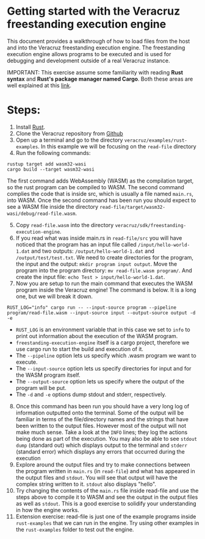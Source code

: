 # Getting started with the Veracruz freestanding execution engine

This document provides a walkthrough of how to load files from the host and into the Veracruz freestanding execution engine. The freestanding execution engine allows programs to be executed and is used for debugging and development outside of a real Veracruz instance.

IMPORTANT: This exercise assume some familiarity with reading **Rust syntax** and **Rust's package manager named Cargo**. Both these areas are well explained at this [link](https://doc.rust-lang.org/book/title-page.html).

# Steps:
1. Install [Rust](https://www.rust-lang.org/tools/install).
2. Clone the Veracruz repository from [Github](https://github.com/veracruz-project/veracruz)
3. Open up a terminal and go to the directory `veracruz/examples/rust-examples`. In this example we will be focusing on the `read-file` directory
4. Run the following commands:
```
rustup target add wasm32-wasi
cargo build --target wasm32-wasi
```
The first command adds WebAssembly (WASM) as the compilation target, so the rust program can be compiled to WASM. The second command complies the code that is inside src, which is usually a file named `main.rs`, into WASM. Once the second command has been run you should expect to see a WASM file inside the directory `read-file/target/wasm32-wasi/debug/read-file.wasm`.

5. Copy `read-file.wasm` into the directory `veracruz/sdk/freestanding-execution-engine`.
6. If you read what was inside main.rs in `read-file/src` you will have noticed that the program has an input file called `/input/hello-world-1.dat` and two outputs: `/output/hello-world-1.dat` and `/output/test/test.txt`. We need to create directories for the program, the input and the output: `mkdir program input output`. Move the program into the program directory: `mv read-file.wasm program/`. And create the input file: `echo Test > input/hello-world-1.dat`.
7. Now you are setup to run the main command that executes the WASM program inside the Veracruz engine! The command is below. It is a long one, but we will break it down.
```
RUST_LOG="info" cargo run -- --input-source program --pipeline program/read-file.wasm --input-source input --output-source output -d -e
```

- `RUST_LOG` is an environment variable that in this case we set to `info` to print out information about the execution of the WASM program.
- `freestanding-execution-engine` itself is a cargo project, therefore we use cargo run to start the build and execution of it.
- The `--pipeline` option lets us specify which .wasm program we want to execute.
- The `--input-source` option lets us specify directories for input and for the WASM program itself.
- The `--output-source` option lets us specify where the output of the program will be put.
- The `-d` and `-e` options dump stdout and stderr, respectively.

8. Once this command has been run you should have a very long log of information outputted onto the terminal. Some of the output will be familiar in terms of the file/directory names and the strings that have been written to the output files. However most of the output will not make much sense. Take a look at the `INFO` lines; they log the actions being done as part of the execution. You may also be able to see `stdout dump` (standard out) which displays output to the terminal and `stderr` (standard error) which displays any errors that occurred during the execution
9. Explore around the output files and try to make connections between the program written in `main.rs` (in `read-file`) and what has appeared in the output files and `stdout`. You will see that output will have the complex string written to it. `stdout` also displays "hello".
10. Try changing the contents of the `main.rs` file inside read-file and use the steps above to compile it to WASM and see the output in the output files as well as `stdout`. This is a good exercise to solidify your understanding in how the engine works.
11. Extension exercise: read-file is just one of the example programs inside `rust-examples` that we can run in the engine. Try using other examples in the `rust-examples` folder to test out the engine.
